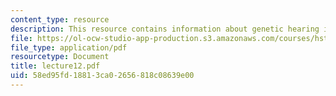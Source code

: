 ```yaml
---
content_type: resource
description: This resource contains information about genetic hearing impairment.
file: https://ol-ocw-studio-app-production.s3.amazonaws.com/courses/hst-161-molecular-biology-and-genetics-in-modern-medicine-fall-2007/58ed95fd18813ca02656818c08639e00_lecture12.pdf
file_type: application/pdf
resourcetype: Document
title: lecture12.pdf
uid: 58ed95fd-1881-3ca0-2656-818c08639e00
---
```

